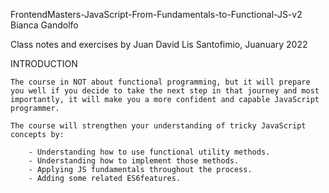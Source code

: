 FrontendMasters-JavaScript-From-Fundamentals-to-Functional-JS-v2 Bianca Gandolfo

Class notes and exercises by Juan David Lis Santofimio, Juanuary 2022


INTRODUCTION

    The course in NOT about functional programming, but it will prepare you well if you decide to take the next step in that journey and most importantly, it will make you a more confident and capable JavaScript programmer.

    The course will strengthen your understanding of tricky JavaScript concepts by:

        - Understanding how to use functional utility methods.
        - Understanding how to implement those methods.
        - Applying JS fundamentals throughout the process.
        - Adding some related ES6features.

    